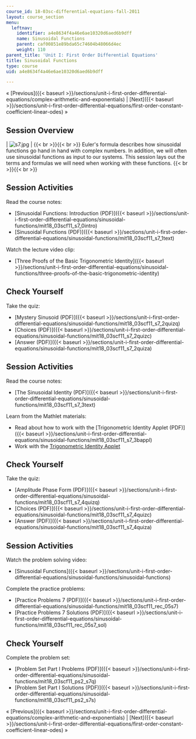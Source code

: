 ```yaml
---
course_id: 18-03sc-differential-equations-fall-2011
layout: course_section
menu:
  leftnav:
    identifier: a4e8634f4a46e6ae10320d6aed6b9dff
    name: Sinusoidal Functions
    parent: caf00851e89bda65c74604b48066d4ec
    weight: 110
parent_title: 'Unit I: First Order Differential Equations'
title: Sinusoidal Functions
type: course
uid: a4e8634f4a46e6ae10320d6aed6b9dff

---
```


« [Previous]({{< baseurl >}}/sections/unit-i-first-order-differential-equations/complex-arithmetic-and-exponentials) | [Next]({{< baseurl >}}/sections/unit-i-first-order-differential-equations/first-order-constant-coefficient-linear-odes) »

Session Overview
----------------

| ![s7.jpg](/coursemedia/18-03sc-differential-equations-fall-2011/11fc619b836bee954e01cf01d548bb1d_s7.jpg) |  {{< br >}}{{< br >}} Euler's formula describes how sinusoidal functions go hand in hand with complex numbers. In addition, we will often use sinusoidal functions as input to our systems. This session lays out the terms and formulas we will need when working with these functions. {{< br >}}{{< br >}}  

Session Activities
------------------

Read the course notes:

*   [Sinusoidal Functions: Introduction (PDF)]({{< baseurl >}}/sections/unit-i-first-order-differential-equations/sinusoidal-functions/mit18_03scf11_s7_0intro)
*   [Sinusoidal Functions (PDF)]({{< baseurl >}}/sections/unit-i-first-order-differential-equations/sinusoidal-functions/mit18_03scf11_s7_1text)

Watch the lecture video clip:

*   [Three Proofs of the Basic Trigonometric Identity]({{< baseurl >}}/sections/unit-i-first-order-differential-equations/sinusoidal-functions/three-proofs-of-the-basic-trigonometric-identity)

Check Yourself
--------------

Take the quiz:

*   [Mystery Sinusoid (PDF)]({{< baseurl >}}/sections/unit-i-first-order-differential-equations/sinusoidal-functions/mit18_03scf11_s7_2quizq)
*   [Choices (PDF)]({{< baseurl >}}/sections/unit-i-first-order-differential-equations/sinusoidal-functions/mit18_03scf11_s7_2quizc)
*   [Answer (PDF)]({{< baseurl >}}/sections/unit-i-first-order-differential-equations/sinusoidal-functions/mit18_03scf11_s7_2quiza)

Session Activities
------------------

Read the course notes:

*   [The Sinusoidal Identity (PDF)]({{< baseurl >}}/sections/unit-i-first-order-differential-equations/sinusoidal-functions/mit18_03scf11_s7_3text)

Learn from the Mathlet materials:

*   Read about how to work with the [Trigonometric Identity Applet (PDF)]({{< baseurl >}}/sections/unit-i-first-order-differential-equations/sinusoidal-functions/mit18_03scf11_s7_3bappl)
*   Work with the [Trigonometric Identity Applet](/ans7870/18/18.03SC/trigId.html "Open in a new window.")

Check Yourself
--------------

Take the quiz:

*   [Amplitude Phase Form (PDF)]({{< baseurl >}}/sections/unit-i-first-order-differential-equations/sinusoidal-functions/mit18_03scf11_s7_4quizq)
*   [Choices (PDF)]({{< baseurl >}}/sections/unit-i-first-order-differential-equations/sinusoidal-functions/mit18_03scf11_s7_4quizc)
*   [Answer (PDF)]({{< baseurl >}}/sections/unit-i-first-order-differential-equations/sinusoidal-functions/mit18_03scf11_s7_4quiza)

Session Activities
------------------

Watch the problem solving video:

*   [Sinusoidal Functions]({{< baseurl >}}/sections/unit-i-first-order-differential-equations/sinusoidal-functions/sinusoidal-functions)

Complete the practice problems:

*   [Practice Problems 7 (PDF)]({{< baseurl >}}/sections/unit-i-first-order-differential-equations/sinusoidal-functions/mit18_03scf11_rec_05s7)
*   [Practice Problems 7 Solutions (PDF)]({{< baseurl >}}/sections/unit-i-first-order-differential-equations/sinusoidal-functions/mit18_03scf11_rec_05s7_sol)

Check Yourself
--------------

Complete the problem set:

*   [Problem Set Part I Problems (PDF)]({{< baseurl >}}/sections/unit-i-first-order-differential-equations/sinusoidal-functions/mit18_03scf11_ps2_s7q)
*   [Problem Set Part I Solutions (PDF)]({{< baseurl >}}/sections/unit-i-first-order-differential-equations/sinusoidal-functions/mit18_03scf11_ps2_s7s)

« [Previous]({{< baseurl >}}/sections/unit-i-first-order-differential-equations/complex-arithmetic-and-exponentials) | [Next]({{< baseurl >}}/sections/unit-i-first-order-differential-equations/first-order-constant-coefficient-linear-odes) »